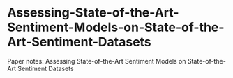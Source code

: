 # Assessing-State-of-the-Art-Sentiment-Models-on-State-of-the-Art-Sentiment-Datasets
Paper notes: Assessing State-of-the-Art Sentiment Models on State-of-the-Art Sentiment Datasets
